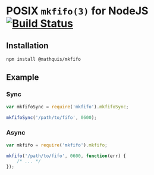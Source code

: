 # POSIX `mkfifo(3)` for NodeJS [![Build Status](https://travis-ci.org/avz/node-mkfifo.svg?branch=master)](https://travis-ci.org/avz/node-mkfifo)


## Installation
```
npm install @mathquis/mkfifo
```

## Example

### Sync

```javascript
var mkfifoSync = require('mkfifo').mkfifoSync;

mkfifoSync('/path/to/fifo', 0600);
```

### Async

```javascript
var mkfifo = require('mkfifo').mkfifo;

mkfifo('/path/to/fifo', 0600, function(err) {
	/* ... */
});
```
